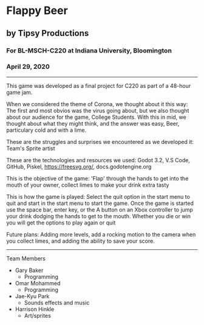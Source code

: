 # Flappy Beer
## by Tipsy Productions 
### For BL-MSCH-C220 at Indiana University, Bloomington
### April 29, 2020

---

This game was developed as a final project for C220 as part of a 48-hour game jam. 

When we considered the theme of Corona, we thought about it this way: The first and most obvios was the virus going about, but we also thought about our audience for the game, College Students. With this in mid, we thought about what they might think, and the answer was easy, Beer, particulary cold and with a lime.

These are the struggles and surprises we encountered as we developed it: Team's Sprite artist 

These are the technologies and resources we used: Godot 3.2, V.S Code, GitHub, Piskel, https://freesvg.org/, docs.godotengine.org

This is the objective of the game: 'Flap' through the hands to get into the mouth of your owner, collect limes to make your drink extra tasty

This is how the game is played: Select the quit option in the start menu to quit and start in the start menu to start the game. Once the game is started use the space bar, enter key, or the A button on an Xbox controller to jump your drink dodging the hands to get to the mouth. Whether you die or win you will get the options to play again or quit

Future plans: Adding more levels, add a rocking motion to the camera when you collect limes, and adding the ability to save your score.

---

Team Members

  * Gary Baker
    * Programming
  * Omar Mohammed
    * Programming 
  * Jae-Kyu Park
    * Sounds effects and music
  * Harrison Hinkle
     * Art/sprites
